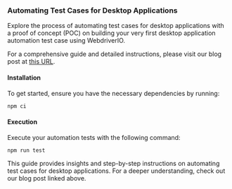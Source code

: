 ### Automating Test Cases for Desktop Applications

Explore the process of automating test cases for desktop applications with a proof of concept (POC) on building your very first desktop application automation test case using WebdriverIO.

For a comprehensive guide and detailed instructions, please visit our blog post at [this URL](https://medium.com/@Amr.sa/build-your-first-automation-test-for-a-desktop-app-using-wdio-eb9322f4ada3).

#### Installation

To get started, ensure you have the necessary dependencies by running:

```bash
npm ci
```

#### Execution

Execute your automation tests with the following command:

```bash
npm run test
```

This guide provides insights and step-by-step instructions on automating test cases for desktop applications. For a deeper understanding, check out our blog post linked above.
